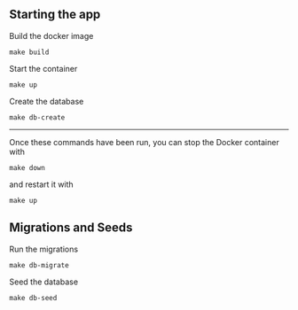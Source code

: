 ## Starting the app

Build the docker image

```
make build
```

Start the container

```
make up
```

Create the database

```
make db-create
```

---

Once these commands have been run, you can stop the Docker container with

```
make down
```

and restart it with

```
make up
```

## Migrations and Seeds

Run the migrations

```
make db-migrate
```

Seed the database

```
make db-seed
```
